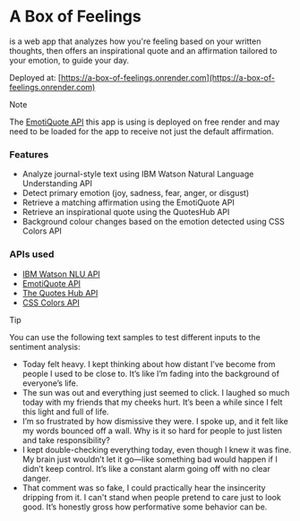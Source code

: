 # A Box of Feelings

is a web app that analyzes how you're feeling based on your written thoughts, then offers an inspirational quote and an affirmation tailored to your emotion, to guide your day.

Deployed at: [https://a-box-of-feelings.onrender.com](https://a-box-of-feelings.onrender.com)

> [!NOTE]
> The [EmotiQuote API](https://emotiquote-api.onrender.com/) this app is using is deployed on free render and may need to be loaded for the app to receive not just the default affirmation.

### Features

- Analyze journal-style text using IBM Watson Natural Language Understanding API
- Detect primary emotion (joy, sadness, fear, anger, or disgust)
- Retrieve a matching affirmation using the EmotiQuote API
- Retrieve an inspirational quote using the QuotesHub API
- Background colour changes based on the emotion detected using CSS Colors API

### APIs used

- [IBM Watson NLU API](https://cloud.ibm.com/apidocs/natural-language-understanding)
- [EmotiQuote API](https://emotiquote-api.onrender.com/)
- [The Quotes Hub API](https://thequoteshub.com/)
- [CSS Colors API](https://www.csscolorsapi.com/)


> [!TIP]
> You can use the following text samples to test different inputs to the sentiment analysis:
> - Today felt heavy. I kept thinking about how distant I’ve become from people I used to be close to. It’s like I’m fading into the background of everyone’s life.
> - The sun was out and everything just seemed to click. I laughed so much today with my friends that my cheeks hurt. It’s been a while since I felt this light and full of life.
> - I’m so frustrated by how dismissive they were. I spoke up, and it felt like my words bounced off a wall. Why is it so hard for people to just listen and take responsibility?
> - I kept double-checking everything today, even though I knew it was fine. My brain just wouldn’t let it go—like something bad would happen if I didn’t keep control. It’s like a constant alarm going off with no clear danger.
> - That comment was so fake, I could practically hear the insincerity dripping from it. I can't stand when people pretend to care just to look good. It’s honestly gross how performative some behavior can be.






